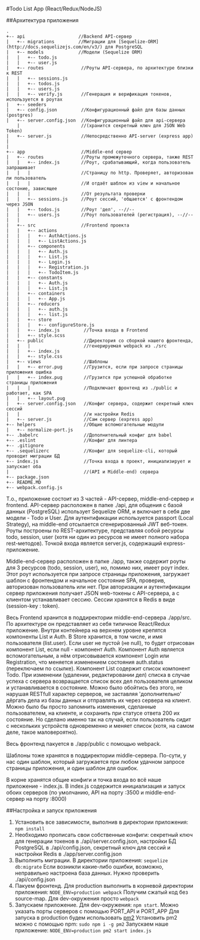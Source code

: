 #Todo List App (React/Redux/NodeJS)

##Архитектура приложения

```
.
+-- api                    //Backend API-сервер
|   +-- migrations         //Миграции для [Sequelize-ORM](http://docs.sequelizejs.com/en/v3/) для PostgreSQL
|   +-- models             //Модели (Sequelize ORM)
|   |   +-- todo.js
|   |   +-- user.js
|   +-- routes              //Роуты API-сервера, по архитектуре близки к REST
|   |   +-- sessions.js
|   |   +-- todos.js
|   |   +-- users.js
|   |   +-- verify.js       //Генерация и верификация токенов, используется в роутах
|   +-- seeders
|   +-- config.json         //Конфигурационный файл для базы данных (postgres)
|   +-- server.config.json  //Конфигурационный файл для api-сервера
    |                       //(хранится секретный ключ для JSON Web Token)
|   +-- server.js           //Непосредственно API-server (express app)
|
|
+-- app                     //Middle-end сервер
|   +-- routes              //Роуты промежуточного сервера, также REST
|   |   +-- index.js        //Роут, срабатывающий, когда пользователь запрашивает
|   |   |                   //Страницу по http. Проверяет, авторизован ли пользователь
|   |   |                   //И отдаёт шаблон из view и начальное состоние, зависящее
|   |   |                   //От результата проверки
|   |   +-- sessions.js     //Роут сессий, 'общается' с фронтендом через JSON
|   |   +-- todos.js        //Роут 'дел', --//--
|   |   +-- users.js        //Роут пользователей (регистрация), --//--
|   |
|   +-- src                 //Frontend проекта
|   |   +-- actions
|   |   |   +-- AuthActions.js
|   |   |   +-- ListActions.js
|   |   +-- components
|   |   |   +-- Auth.js
|   |   |   +-- List.js
|   |   |   +-- Login.js
|   |   |   +-- Registration.js
|   |   |   +-- TodoItem.js
|   |   +-- constants
|   |   |   +-- Auth.js
|   |   |   +-- List.js
|   |   +-- containers
|   |   |   +-- App.js
|   |   +-- reducers
|   |   |   +-- auth.js
|   |   |   +-- list.js
|   |   +-- store
|   |   |   +-- configureStore.js
|   |   +-- index.js         //Точка входа в Frontend
|   |   +-- style.scss
|   +-- public               //Директория со сборкой нашего фронтенда,
|   |   |                    //генерируемая webpack из ./src
|   |   +-- index.js
|   |   +-- style.css
|   +-- views                //Шаблоны
|   |   +-- error.pug        //Грузится, если при запросе страницы приложения ошибка
|   |   +-- index.pug        //Грузится при успешной обработке страницы приложения
|   |   |                    //Подключает фронтенд из ./public и работает, как SPA
|   |   +-- layout.pug
|   +-- server.config.json   //Конфиг сервера, содержит секретный ключ сессий
|   |                        //и настройки Redis
|   +-- server.js            //Сам сервер (express app)
+-- helpers                  //Общие вспомогательные модули
|   +-- normalize-port.js
+-- .babelrc                 //Дополнительный конфиг для babel
+-- .eslint                  //Конфиг для линтера
+-- .gitignore
+-- .sequelizerc             //Конфиг для sequelize-cli, который проводит миграции БД
+-- index.js                 //Точка входа в проект, инициализирует и запускает оба
|                            //(API и Middle-end) сервера
+-- package.json
+-- README.MD
+-- webpack.config.js
```

Т.о., приложение состоит из 3 частей - API-сервер, middle-end-сервер и frontend.
API-сервер расположен в папке ./api, для общения с базой данных (PostgreSQL) использует
Sequelize ORM, и включает в себя две модели - Todo и User.
Для аутентификации используется passport (Local Strategy), на middle-end отсылается
сгенерированный JWT веб-токен.
Роуты построены по REST-архитектуре, представляя собой ресурсы todo, session, user
(хотя ни один из ресурсов не имеет полного набора rest-методов).
Точкой входа является server.js, содержащий express-приложение.

Middle-end-сервер расположен в папке ./app, также содержит роуты для 3 ресурсов
(todo, session, user), но, помимо них, имеет роут index. Этот роут используется при
запросе страницы приложения, загружает шаблон с фронтендом и начальное состояние SPA,
проверив, авторизован пользователь или нет.
При авторизации и аутентификации сервер приложения получает JSON web-токены с API-сервера,
а с клиентом устанавливает сессию. Сессии хранятся в Redis в виде (session-key : token).

Весь Frontend хранится в поддиректории middle-end-сервера ./app/src.
По архитектуре он представляет из себя типичное React/Redux приложение.
Внутри контейнера на верхнем уровне крепятся компоненты List и Auth. В Store хранится,
в том числе, и  имя пользователя (list.user). Если user не пустой (не null), то будет
отрисован компонент List, если null - компонент Auth.
Компонент Auth является вспомогательным, а нём отрисовывается компонент Login или
Registration, что меняется изменением состояния auth.status (переключаем по ссылке).
Компонент List содержит список компонент Todo.
При изменении (удалении, редактировании дел) списка в случае успеха с сервера возвращается
список всех дел пользователя целиком и устанавливается в состояние. Можно было обойтись
без этого, не нарушая RESTfull характер серверов, не заставляя 'дополнительно' дёргать
дела из базы данных и отправлять их через сервера на клиент. Можно было бы просто запомнить
изменения, сделанные пользователем, на клиенте, и сохранить при статусе ответа 200 их
состояние. Но сделано именно так на случай, если пользователь сидит с нескольких устройств
одновременно и меняет список (хотя, на самом деле, такое маловероятно).

Весь фронтенд пакуется в ./app/public с помощью webpack.

Шаблоны тоже хранятся в поддиректории middle-сервера. По-сути, у нас один шаблон,
который загружается при любом удачном запросе страницы приложения, и один шаблон
для ошибок.

В корне хранятся общие конфиги и точка входа во всё наше приложение - index.js.
В index.js содержится инициализация и запуск обоих серверов (по умолчанию, API
на порту :3500 и middle-end-сервер на порту :8000)


##Настройка и запуск приложения
1. Установить все зависимости, выполнив в директории приложения:
   `npm install`
2. Необходимо прописать свои собственные конфиги: секретный ключ для генерации токенов
в ./api/server.config.json, настройки БД PostgreSQL в ./api/config.json,
секретный ключ для сессий и настройки Redis в ./app/server.config.json
3. Выполнить миграции. В директории приложения:
   `sequelize db:migrate`
Если возникли какие-либо ошибки, возможно, неправильно настроена база данных. Нужно проверить
./api/config.json
4. Пакуем фронтенд. Для production выполнить в корневой директории приложения:
   `NODE_ENV=production webpack`
   Получим сжатый код без source-map.
   Для dev-окружения просто `webpack`
5. Запускаем приложение.
   Для dev-окружения: `npm start`.
   Можно указать порты серверов с помощью PORT_API и PORT_APP
   Для запуска в production будем использовать [pm2](https://github.com/Unitech/pm2)
   Установить pm2 можно с помощью npm: `sudo npm i -g pm2`
   Запускаем наше приложение:
   `NODE_ENV=production pm2 start index.js`

